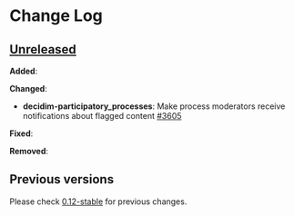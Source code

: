 # Change Log

## [Unreleased](https://github.com/decidim/decidim/tree/HEAD)

**Added**:

**Changed**:

- **decidim-participatory_processes**: Make process moderators receive notifications about flagged content [\#3605](https://github.com/decidim/decidim/pull/3605)

**Fixed**:

**Removed**:

## Previous versions

Please check [0.12-stable](https://github.com/decidim/decidim/blob/0.12-stable/CHANGELOG.md) for previous changes.
